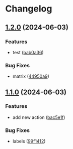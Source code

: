 # Changelog

## [1.2.0](https://github.com/gersonn/releases-poc/compare/package-two-v1.1.0...package-two-v1.2.0) (2024-06-03)


### Features

* test ([bab0a36](https://github.com/gersonn/releases-poc/commit/bab0a360227c714bf8ed0748d9c59ed41caa6239))


### Bug Fixes

* matrix ([44950a9](https://github.com/gersonn/releases-poc/commit/44950a941c451352c32a7fd8952f62568b79f46d))

## [1.1.0](https://github.com/gersonn/releases-poc/compare/package-two-v1.0.0...package-two-v1.1.0) (2024-06-03)


### Features

* add new action ([bac5e1f](https://github.com/gersonn/releases-poc/commit/bac5e1f1f7fb53ca4ae09d30859176aa7d283ebb))


### Bug Fixes

* labels ([99f1412](https://github.com/gersonn/releases-poc/commit/99f1412a3467f1603556b1a262e4607597a5d3e0))

